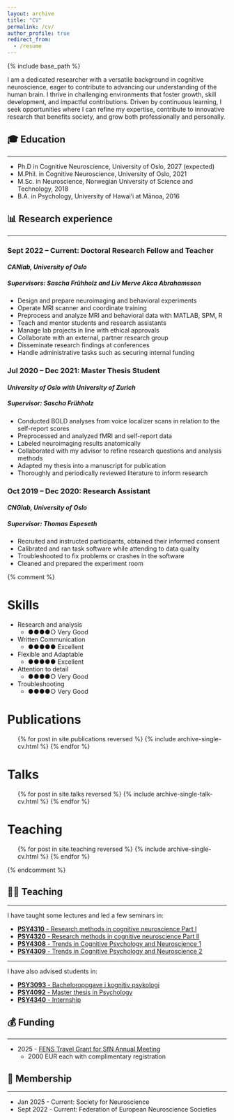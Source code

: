 ```yaml
---
layout: archive
title: "CV"
permalink: /cv/
author_profile: true
redirect_from:
  - /resume
---
```


{% include base_path %}

I am a dedicated researcher with a versatile background in cognitive neuroscience, eager to contribute to advancing our understanding of the human brain. I thrive in challenging environments that foster growth, skill development, and impactful contributions. Driven by continuous learning, I seek opportunities where I can refine my expertise, contribute to innovative research that benefits society, and grow both professionally and personally.


## 🎓 Education
----
* Ph.D in Cognitive Neuroscience, University of Oslo, 2027 (expected)
* M.Phil. in Cognitive Neuroscience, University of Oslo, 2021
* M.Sc. in Neuroscience, Norwegian University of Science and Technology, 2018
* B.A. in Psychology, University of Hawaiʻi at Mānoa, 2016

## 📊 Research experience
----
### **Sept 2022 – Current**: Doctoral Research Fellow and Teacher
#### _CANlab, University of Oslo_
##### _Supervisors: Sascha Frühholz and Liv Merve Akca Abrahamsson_
* Design and prepare neuroimaging and behavioral experiments
* Operate MRI scanner and coordinate training
* Preprocess and analyze MRI and behavioral data with MATLAB, SPM, R
* Teach and mentor students and research assistants
* Manage lab projects in line with ethical approvals
* Collaborate with an external, partner research group
* Disseminate research findings at conferences
* Handle administrative tasks such as securing internal funding


### **Jul 2020 – Dec 2021**: Master Thesis Student
#### _University of Oslo with University of Zurich_
##### _Supervisor: Sascha Frühholz_
* Conducted BOLD analyses from voice localizer scans in relation to the self-report scores
* Preprocessed and analyzed fMRI and self-report data
* Labeled neuroimaging results anatomically
* Collaborated with my advisor to refine research questions and analysis methods
* Adapted my thesis into a manuscript for publication
* Thoroughly and periodically reviewed literature to inform research


### **Oct 2019 – Dec 2020**: Research Assistant
#### _CNGlab, University of Oslo_
##### _Supervisor: Thomas Espeseth_
* Recruited and instructed participants, obtained their informed consent
* Calibrated and ran task software while attending to data quality
* Troubleshooted to fix problems or crashes in the software
* Cleaned and prepared the experiment room 


{% comment %}

Skills
======
* Research and analysis
  * ●●●●○ Very Good
* Written Communication
  * ●●●●● Excellent
* Flexible and Adaptable
  * ●●●●● Excellent
* Attention to detail
  * ●●●●○ Very Good 
* Troubleshooting
  * ●●●●○ Very Good
 


Publications
======
  <ul>{% for post in site.publications reversed %}
    {% include archive-single-cv.html %}
  {% endfor %}</ul>
  

Talks
======
  <ul>{% for post in site.talks reversed %}
    {% include archive-single-talk-cv.html  %}
  {% endfor %}</ul>

  

Teaching
======
  <ul>{% for post in site.teaching reversed %}
    {% include archive-single-cv.html %}
  {% endfor %}</ul>
  
{% endcomment %}

## 👩‍🏫 Teaching
----
I have taught some lectures and led a few seminars in:

* [**PSY4310** - Research methods in cognitive neuroscience Part I](https://www.uio.no/studier/emner/sv/psykologi/PSY4310/)
* [**PSY4320** - Research methods in cognitive neuroscience Part II](https://www.uio.no/studier/emner/sv/psykologi/PSY4320/index.html)
* [**PSY4308** - Trends in Cognitive Psychology and Neuroscience 1](https://www.uio.no/studier/emner/sv/psykologi/PSY4308/index.html)
* [**PSY4309** - Trends in Cognitive Psychology and Neuroscience 2](https://www.uio.no/studier/emner/sv/psykologi/PSY4309/index.html)

---

I have also advised students in:

* [**PSY3093** - Bacheloroppgave i kognitiv psykologi](https://www.uio.no/studier/emner/sv/psykologi/PSY3093/index.html)
* [**PSY4092** - Master thesis in Psychology](https://www.uio.no/studier/emner/sv/psykologi/PSY4092/)
* [**PSY4340** - Internship](https://www.uio.no/studier/emner/sv/psykologi/PSY4340/index.html)


## 💰 Funding 
----
* 2025 - [FENS Travel Grant for SfN Annual Meeting](https://www.fens.org/careers/grants-and-stipends/grant/travel-grants-for-the-annual-meeting-of-the-society-for-neuroscience)
  * 2000 EUR each with complimentary registration

  
## 🤝 Membership 
----
* Jan 2025 - Current: Society for Neuroscience
* Sept 2022 - Current:  Federation of European Neuroscience Societies
